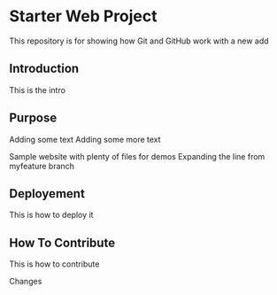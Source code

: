 # Starter Web Project

This repository is for showing how Git and GitHub work
with a new add

## Introduction
This is the intro

## Purpose
Adding some text
Adding some more text


Sample website with plenty of files for demos
Expanding the line from myfeature branch

## Deployement

This is how to deploy it

## How To Contribute
This is how to contribute

Changes
